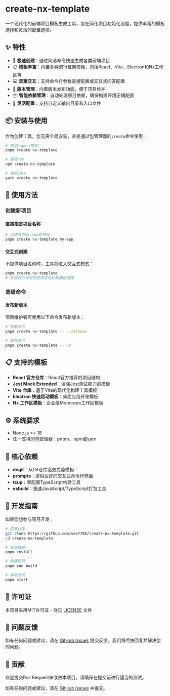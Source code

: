 # create-nx-template

一个现代化的前端项目模板生成工具，旨在简化项目初始化流程，提供丰富的模板选择和灵活的配置选项。

## ✨ 特性

- 🚀 **极速创建**：通过简洁命令快速生成各类前端项目
- 📋 **模板丰富**：内置多种流行框架模板，包括React、Vite、Electron和Nx工作区等
- 💻 **双重交互**：支持命令行参数直接配置或交互式问答配置
- 🔄 **版本管理**：内置版本发布功能，便于项目维护
- 📦 **智能依赖管理**：自动处理项目依赖，确保构建环境正确配置
- 🔧 **灵活配置**：支持自定义输出目录和入口文件

## 📦 安装与使用

作为创建工具，您无需全局安装，直接通过包管理器的`create`命令使用：

```bash
# 使用pnpm（推荐）
pnpm create nx-template

# 使用npm
npm create nx-template

# 使用yarn
yarn create nx-template
```

## 🔨 使用方法

### 创建新项目

#### 直接指定项目名称

```bash
# 创建名为my-app的项目
pnpm create nx-template my-app
```

#### 交互式创建

不提供项目名称时，工具将进入交互式模式：

```bash
pnpm create nx-template
# 系统将引导您完成项目名称和模板选择
```

### 高级命令

#### 发布新版本

项目维护者可使用以下命令发布新版本：

```bash
# 完整命令
pnpm create nx-template -- --release

# 简写命令
pnpm create nx-template -- -r
```

## 📋 支持的模板

- **React 官方仓库**：React官方推荐的项目结构
- **Jest Mock Extended**：增强Jest测试能力的模板
- **Vite 仓库**：基于Vite的现代化构建工具模板
- **Electron 快速启动模板**：桌面应用开发模板
- **Nx 工作区模板**：企业级Monorepo工作区模板

## ⚙️ 系统要求

- Node.js >= 18
- 任一支持的包管理器：pnpm、npm或yarn

## 🧩 核心依赖

- **degit**：从Git仓库高效克隆模板
- **prompts**：提供友好的交互式命令行界面
- **tsup**：零配置TypeScript构建工具
- **esbuild**：极速JavaScript/TypeScript打包工具

## 🚀 开发指南

如果您想参与项目开发：

```bash
# 克隆仓库
git clone https://github.com/see7788/create-nx-template.git
cd create-nx-template

# 安装依赖
pnpm install

# 构建项目
pnpm run build

# 本地测试
pnpm start
```

## 📄 许可证

本项目采用MIT许可证 - 详见 [LICENSE](LICENSE) 文件

## 🐛 问题反馈

如有任何问题或建议，请在 [GitHub Issues](https://github.com/see7788/create-nx-template/issues) 提交反馈。我们将尽快回复并解决您的问题。

## 🤝 贡献

欢迎提交Pull Request来改进本项目。请确保在提交前进行适当的测试。

如有任何问题或建议，请在 [GitHub Issues](https://github.com/see7788/create-nx-template/issues) 中提交。